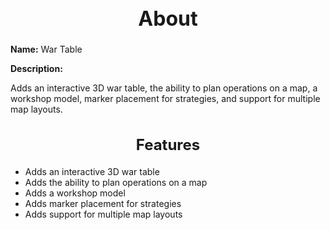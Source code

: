 <h1 style="text-align:center; font-size:2rem; font-weight:bold;">About</h1>

**Name:**
War Table

**Description:**

Adds an interactive 3D war table, the ability to plan operations on a map, a workshop model, marker placement for strategies, and support for multiple map layouts.

<h2 style="text-align:center; font-size:1.5rem; font-weight:bold;">Features</h2>

- Adds an interactive 3D war table
- Adds the ability to plan operations on a map
- Adds a workshop model
- Adds marker placement for strategies
- Adds support for multiple map layouts

